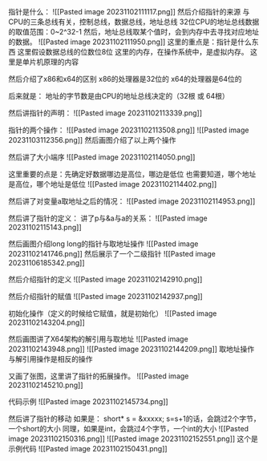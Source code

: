 指针是什么：
![[Pasted image 20231102111117.png]]
然后介绍指针的来源
与CPU的三条总线有关，控制总线，数据总线，地址总线
32位CPU的地址总线数据的取值范围：0~2^32-1
然后，地址总线取某个值时，会到内存中去寻找对应地址的数据。
![[Pasted image 20231102111950.png]]
这里的重点是：指针是什么东西
这里假设数据总线的位数位8位
这里的内存，在操作系统中，是虚拟内存。
这里是单片机原理的内容

然后介绍了x86和x64的区别
x86的处理器是32位的
x64的处理器是64位的

后来就是：
地址的字节数是由CPU的地址总线决定的（32根 或 64根）

然后讲指针的声明：
![[Pasted image 20231102113339.png]]

指针的两个操作：
![[Pasted image 20231102113508.png]]
![[Pasted image 20231103112356.png]]
然后画图介绍了以上两个操作

然后讲了大小端序
![[Pasted image 20231102114050.png]]

这里重要的点是：先确定好数据哪边是高位，哪边是低位
也需要知道，哪个地址是高位，哪个地址是低位
![[Pasted image 20231102114402.png]]

然后讲了对变量a取地址之后的情况：
![[Pasted image 20231102114953.png]]

然后讲了指针的定义：
讲了p与&a与a的关系：
![[Pasted image 20231102115143.png]]

然后画图介绍long long的指针与取地址操作
![[Pasted image 20231102141746.png]]
然后展示了一个二级指针
![[Pasted image 20231106185342.png]]

然后介绍指针的定义
![[Pasted image 20231102142910.png]]

然后介绍指针的赋值
![[Pasted image 20231102142937.png]]

初始化操作（定义的时候给它赋值，就是初始化）
![[Pasted image 20231102143204.png]]

然后画图讲了X64架构的解引用与取地址
![[Pasted image 20231102143948.png]]
![[Pasted image 20231102144209.png]]
取地址操作与解引用操作是相反的操作

又画了张图，这里讲了指针的拓展操作。
![[Pasted image 20231102145210.png]]

代码示例
![[Pasted image 20231102145734.png]]

然后讲了指针的移动
如果是：
short\* s = &xxxxx;
s=s+1的话，会跳过2个字节，一个short的大小
同理，如果是int，会跳过4个字节，一个int的大小
![[Pasted image 20231102150316.png]]
![[Pasted image 20231102152551.png]]
这个是示例代码
![[Pasted image 20231102150431.png]]

